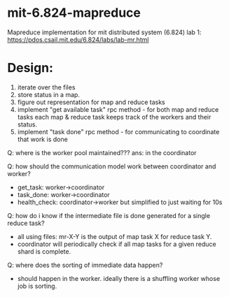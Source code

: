 # mit-6.824-mapreduce
Mapreduce implementation for mit distributed system (6.824) lab 1: https://pdos.csail.mit.edu/6.824/labs/lab-mr.html

# Design:
1. iterate over the files
2. store status in a map.
3. figure out representation for map and reduce tasks
4. implement "get available task" rpc method - for both map and reduce tasks
   each map & reduce task keeps track of the workers and their status.
5. implement "task done" rpc method - for communicating to coordinate that work is done

Q: where is the worker pool maintained???
ans: in the coordinator

Q: how should the communication model work between coordinator and worker?
   -  get_task: worker->coordinator
   - task_done: worker->coordinator
   -  health_check: coordinator->worker but simplified to just waiting for 10s
   
Q: how do i know if the intermediate file is done generated for a single reduce task?
   - all using files: mr-X-Y is the output of map task X for reduce task Y.
   - coordinator will periodically check if all map tasks for a given reduce shard is complete.
   
Q: where does the sorting of immediate data happen?
   - should happen in the worker. ideally there is a shuffling worker whose job is sorting.

